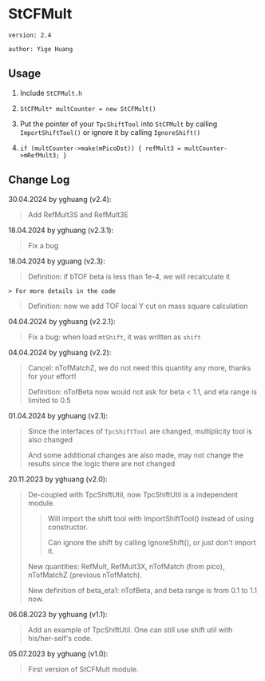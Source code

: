# StCFMult

`version: 2.4`

`author: Yige Huang`

## Usage

1. Include `StCFMult.h`

2. `StCFMult* multCounter = new StCFMult()`

3. Put the pointer of your `TpcShiftTool` into `StCFMult` by calling `ImportShiftTool()` or ignore it by calling `IgnoreShift()`

4. `if (multCounter->make(mPicoDst)) { refMult3 = multCounter->mRefMult3; }`

## Change Log

30.04.2024 by yghuang (v2.4):

> Add RefMult3S and RefMult3E

18.04.2024 by yghuang (v2.3.1):

> Fix a bug

18.04.2024 by yguang (v2.3):

> Definition: if bTOF beta is less than 1e-4, we will recalculate it
>
    > For more details in the code
>
> Definition: now we add TOF local Y cut on mass square calculation

04.04.2024 by yghuang (v2.2.1):

> Fix a bug: when load `mtShift`, it was written as `shift`

04.04.2024 by yghuang (v2.2):

> Cancel: nTofMatchZ, we do not need this quantity any more, thanks for your effort!
>
> Definition: nTofBeta now would not ask for beta < 1.1, and eta range is limited to 0.5

01.04.2024 by yghuang (v2.1):

> Since the interfaces of `TpcShiftTool` are changed, multiplicity tool is also changed
>
> And some additional changes are also made, may not change the results since the logic there are not changed

20.11.2023 by yghuang (v2.0):

> De-coupled with TpcShiftUtil, now TpcShiftUtil is a independent module.
>> Will import the shift tool with ImportShiftTool() instead of using constructor.
>>
>> Can ignore the shift by calling IgnoreShift(), or just don't import it.
>
> New quantities: RefMult, RefMult3X, nTofMatch (from pico), nTofMatchZ (previous nTofMatch).
>
> New definition of beta_eta1: nTofBeta, and beta range is from 0.1 to 1.1 now.

06.08.2023 by yghuang (v1.1):

> Add an example of TpcShiftUtil. One can still use shift util with his/her-self's code.

05.07.2023 by yghuang (v1.0):

> First version of StCFMult module.
